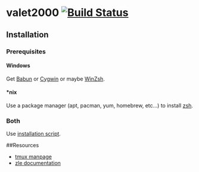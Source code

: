 # valet2000 [![Build Status](https://travis-ci.org/automaticgiant/valet2000.svg?branch=master)](https://travis-ci.org/automaticgiant/valet2000)

## Installation

### Prerequisites

#### Windows
Get [Babun](https://babun.github.io/) or [Cygwin](https://babun.github.io/) or maybe [WinZsh](http://zsh-nt.sourceforge.net/).

#### *nix
Use a package manager (apt, pacman, yum, homebrew, etc...) to install [zsh](http://www.zsh.org/).

### Both
Use [installation script](../install_valet2k.sh).

##Resources
- [tmux manpage](http://www.openbsd.org/cgi-bin/man.cgi/OpenBSD-current/man1/tmux.1?query=tmux&sec=1)
- [zle documentation](http://zsh.sourceforge.net/Doc/Release/Zsh-Line-Editor.html#Modifying-Text)
